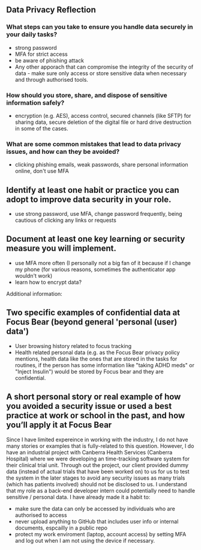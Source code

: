 ## Data Privacy Reflection

### What steps can you take to ensure you handle data securely in your daily tasks?
- strong password
- MFA for strict access
- be aware of phishing attack
- Any other apporach that can compromise the integrity of the security of data - make sure only access or store sensitive data when necessary and through authorised tools. 

### How should you store, share, and dispose of sensitive information safely?
- encryption (e.g. AES), access control, secured channels (like SFTP) for sharing data, secure deletion of the digital file or hard drive destruction in some of the cases.

### What are some common mistakes that lead to data privacy issues, and how can they be avoided?
- clicking phishing emails, weak passwords,  share personal information online, don't use MFA


## Identify at least one habit or practice you can adopt to improve data security in your role.
- use strong password, use MFA, change password frequently, being cautious of clicking any links or requests

## Document at least one key learning or security measure you will implement.
- use MFA more often (I personally not a big fan of it because if I change my phone (for various reasons, sometimes the authenticator app wouldn't work)
- learn how to encrypt data?


Additional information:
## Two specific examples of confidential data at Focus Bear (beyond general 'personal (user) data')
- User browsing history related to focus tracking
- Health related personal data (e.g. as the Focus Bear privacy policy mentions, health data like the ones that are stored in the tasks for routines, if the person has some information like "taking ADHD meds" or "Inject Insulin") would be stored by Focus bear and they are confidential.


## A short personal story or real example of how you avoided a security issue or used a best practice at work or school in the past, and how you’ll apply it at Focus Bear

Since I have limited expereince in working with the industry, I do not have many stories or examples that is fully-related to this question. However, I do have an industrial project with Canberra Health Services (Canberra Hospital) where we were developing an time-tracking software system for their clinical trial unit. Through out the project, our client provided dummy data (instead of actual trials that have been worked on) to us for us to test the system in the later stages to avoid any security issues as many trials (which has patients involved) should not be disclosed to us. I understand that my role as a back-end developer intern could potentially need to handle sensitive / personal data. I have already made it a habit to:
- make sure the data can only be accessed by individuals who are authorised to access
- never upload anything to GitHub that includes user info or internal documents, espcailly in a public repo
- protect my work enviroment (laptop, account access) by setting MFA and log out when I am not using the device if necessary.
